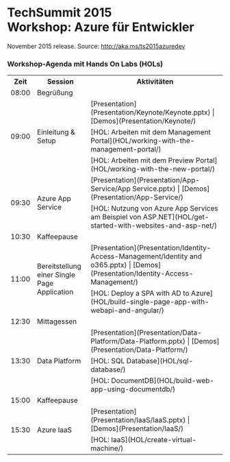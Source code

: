 ﻿<html lang="en">
   <head>
      <meta charset="utf-8">
      <meta http-equiv="X-UA-Compatible" content="IE=edge">
      <meta name="viewport" content="width=device-width, initial-scale=1">
      <title>TechSummit 2015, Workshop: Azure für Entwickler</title>
	  <link rel="stylesheet" href="style.css">
   </head>
   <body id="home">
      <div class="container">
         <div class="jumbotron">
            <h1>TechSummit 2015<br/>Workshop: Azure für Entwickler</h1>
            <p>November 2015 release. Source: <a href="http://aka.ms/ts2015azuredev">http://aka.ms/ts2015azuredev</a></p>
         </div>
         <div class="panel panel-default">
            <div class="panel-heading">
               <h3 class="panel-title">Workshop-Agenda mit Hands On Labs (HOLs)</h3>
            </div>
            <div class="panel-body">
               <table class="table table-bordered table-hover">
                  <col>
                  <col>
                  <col>
                  <tr>
                     <th>Zeit</th>
                     <th>Session</th>
                     <th>Aktivitäten</th>
                  </tr>
                <tr>
                    <td>08:00</td>
                    <td colspan="2">Begrüßung</td>
                </tr>
                <tr>
                    <td rowspan="3">09:00</td>
                    <td rowspan="3">Einleitung & Setup</td>
                    <td>[Presentation](Presentation/Keynote/Keynote.pptx) | [Demos](Presentation/Keynote/)</td>
                </tr>
                <tr>
                    <td>[HOL: Arbeiten mit dem Management Portal](HOL/working-with-the-management-portal/)</td>
                </tr>
                <tr>
                    <td>[HOL: Arbeiten mit dem Preview Portal](HOL/working-with-the-new-portal/)</td>
                </tr>
                <tr>
                    <td rowspan="2">09:30</td>
                    <td rowspan="2">Azure App Service</td>
                    <td>[Presentation](Presentation/App-Service/App Service.pptx) | [Demos](Presentation/App-Service/)</td>
                </tr>
                <tr>
                    <td>[HOL: Nutzung von Azure App Services am Beispiel von ASP.NET](HOL/get-started-with-websites-and-asp-net/)</td>
                </tr>
                <tr>
                    <td>10:30</td>
                    <td colspan="2">Kaffeepause</td>
                </tr>
                <tr>
                    <td rowspan="2">11:00</td>
                    <td rowspan="2">Bereitstellung einer Single Page Application</td>
                    <td>[Presentation](Presentation/Identity-Access-Management/Identity and o365.pptx) | [Demos](Presentation/Identity-Access-Management/)</td>
                </tr>
                <tr>
                    <td>[HOL: Deploy a SPA with AD to Azure](HOL/build-single-page-app-with-webapi-and-angular/)</td>
                </tr>
                <tr>
                    <td>12:30</td>
                    <td colspan="2">Mittagessen</td>
                </tr>
                <tr>
                    <td rowspan="3">13:30</td>
                    <td rowspan="3">Data Platform</td>
                    <td>[Presentation](Presentation/Data-Platform/Data-Platform.pptx) | [Demos](Presentation/Data-Platform/)</td>
                </tr>
                <tr>
                    <td>[HOL: SQL Database](HOL/sql-database/)</td>
                </tr>
                <tr>
                    <td>[HOL: DocumentDB](HOL/build-web-app-using-documentdb/)</td>
                </tr>
                <tr>
                    <td>15:00</td>
                    <td colspan="2">Kaffeepause</td>
                </tr>
                <tr>
                    <td rowspan="2">15:30</td>
                    <td rowspan="2">Azure IaaS</td>
                    <td>[Presentation](Presentation/IaaS/IaaS.pptx) | [Demos](Presentation/IaaS/)</td>
                </tr>
                <tr>
                    <td>[HOL: IaaS](HOL/create-virtual-machine/)</td>
                </tr>
               </table>
            </div>
         </div>
   </body>
</html>

